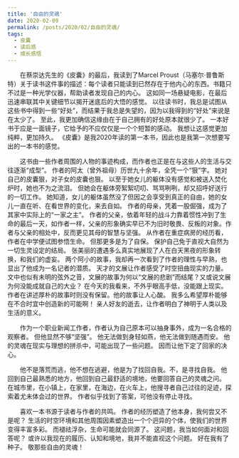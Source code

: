 ```yaml
---
title: '自由的灵魂'
date: 2020-02-09
permalink: /posts/2020/02/自由的灵魂/
tags:
  - 皮囊
  - 读后感
  - 成长感悟
---
```


&emsp;&emsp;在蔡崇达先生的《皮囊》的最后，我读到了Marcel Proust（马塞尔·普鲁斯特）关于读书这件事的描述：每个读者只能读到已然存在于他内心的东西。书籍只不过是一种光学仪器，帮助读者发现自己的内心。
这如同一场悬疑电影，在最后迅速串联其中关键细节以揭开迷底后的大悟的感觉。
以往读书时，我总是试图从这些书中得到一些“好处”，而结果于我总是失望的，因为以我得到的“好处”来说是在太少了。
至此，我更加确信这缘由在于自己拥有的好处原本就很少了。
一本好书于应是一面镜子，它给予的不应仅仅是一个个短暂的感动。
我想让这感觉更加纯粹，更加持久。
《皮囊》是我2020年读的第一本书，因此也是我第一次想要写出的一本书的感觉。

&emsp;&emsp;这书由一些作者周围的人物的事迹构成，而作者也正是在与这些人的生活与交往逐渐“成型”。
作者的阿太（曾外祖母）历世九十余年，全凭一个“狠”字。
她对自己的皮囊狠，对子女的皮囊也狠。
以至于她女儿的躯体没有感觉和被送入焚化炉时，她也不为之流泪。
但她会在躯体旁絮絮叨叨、骂骂咧咧，却又招呼好送行的一切工作。
她知道，女儿的躯体虽然没了但因之会享受到真正的自由，她的女儿一直在听、在看世界的变化，来去自如。
作者的母亲，凭着一股倔强，成为了其家中实际上的“一家之主”。
作者的父亲，依着年轻的战斗力靠着惯性冲到了生命的最后一天，如作者一样，父亲的形象确实早已不为旧时敬畏、反叛的对象。作者与父亲的相处中，反而更见其母的智慧与坚强。
从作者在重症病房的经历看，作者在中学便试图参悟生命。
但那更多是为了自保。
保护自己免于直视大自然为一切生灵设定的结局。
张美丽的遭遇多么真实地展现了人在白天黑夜的形象转换，和我们的虚妄。
两个阿小的故事，我却再一次看到了作者的理性与早熟，也显出了他成为一名记者的潜质。
天才的文展让作者感受了时空扭曲现实的力量。
文中也似有未明的弦外之音，文展的故事为何以“文展的悲剧”而结尾？又或说文展为何没能成就自己的大业？
在今天的我看来，不外乎眼高手低，没能跟上现实。
作者在讲述厚朴的故事时则没有保留。他的故事让人心酸。
我多么希望厚朴能够在不合时宜中创造新的可能啊！
亲人好友的逝去，让作者明白了神明于人类以及生活的意义。

&emsp;&emsp;作为一个职业新闻工作者，作者认为自己原本可以抽身事外，成为一名合格的观察者。
但他显然不够“坚强”。
他无法做到身轻如燕，他无法做到随遇而安。
他的灵魂在现实与理想的拼杀中，可能出现了一些问题。
因而让他下定了回家的决心。

&emsp;&emsp;他不是落荒而逃，他不想在逃避，他是为了找回自我。不，是寻找自我。
他回到自己最熟悉的地方，他回到自己最舒适的境地，他要回答自己的灵魂之问。
在城市里，在小镇上，在家里，在海边，在火车上，他搜寻者自己过往的足迹，探索着尤未体会过的世界。
作者似乎找到了答案，可他没有停止寻找。

&emsp;&emsp;喜欢一本书源于读者与作者的共鸣。
作者的经历塑造了他本身，我何尝又不是呢？
生活的时空环境和其他周围因素塑造出一个个迥异的个体，使我们的世界变得丰富多彩。
而褪祛浮杂，生命可能就会同源了。
这问题，我当如何面对和回答呢？
或许以我现在的履历、认知和境地，我并不能直视这个问题。
好在我有了种子。
敬那些自由的灵魂！
